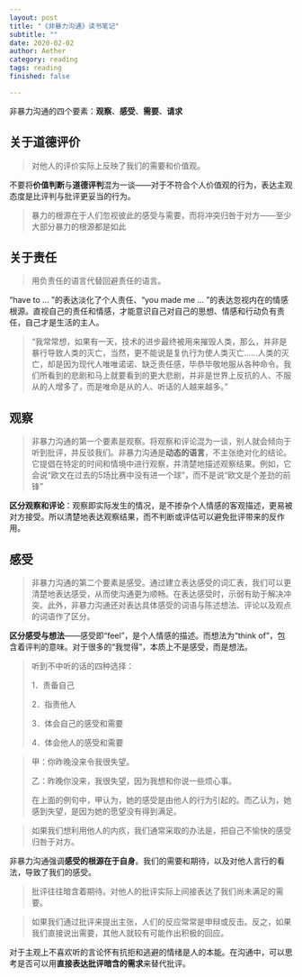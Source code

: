 ```yaml
---
layout: post
title: "《非暴力沟通》读书笔记"
subtitle: ""
date: 2020-02-02
author: Aether
category: reading
tags: reading
finished: false

---
```


非暴力沟通的四个要素：**观察**、**感受**、**需要**、**请求**



## 关于道德评价

>  对他人的评价实际上反映了我们的需要和价值观。

不要将**价值判断**与**道德评判**混为一谈——对于不符合个人价值观的行为，表达主观态度是比评判与批评更妥当的行为。

>暴力的根源在于人们忽视彼此的感受与需要，而将冲突归咎于对方——至少大部分暴力的根源都是如此

## 关于责任

> 用负责任的语言代替回避责任的语言。

“have to ... ”的表达淡化了个人责任、“you made me ... ”的表达忽视内在的情感根源。直视自己的责任和情感，才能意识自己对自己的思想、情感和行动负有责任，自己才是生活的主人。

> “我常常想，如果有一天，技术的进步最终被用来摧毁人类，那么，并非是暴行导致人类的灭亡，当然，更不能说是复仇行为使人类灭亡……人类的灭亡，却是因为现代人唯唯诺诺、缺乏责任感，毕恭毕敬地服从各种命令。我们所看到的悲剧和马上就要看到的更大悲剧，并非是世界上反抗的人、不服从的人增多了，而是唯命是从的人、听话的人越来越多。”



## 观察

> 非暴力沟通的第一个要素是观察。将观察和评论混为一谈，别人就会倾向于听到批评，并反驳我们。非暴力沟通是**动态的语言**，不主张绝对化的结论。它提倡在特定的时间和情境中进行观察，并清楚地描述观察结果。例如，它会说“欧文在过去的5场比赛中没有进一个球”，而不是说“欧文是个差劲的前锋”

**区分观察和评论**：观察即实际发生的情况，是不掺杂个人情感的客观描述，更易被对方接受。所以清楚地表达观察结果，而不判断或评估可以避免批评带来的反作用。

## 感受

> 非暴力沟通的第二个要素是感受。通过建立表达感受的词汇表，我们可以更清楚地表达感受，从而使沟通更为顺畅。在表达感受时，示弱有助于解决冲突。此外，非暴力沟通还对表达具体感受的词语与陈述想法、评论以及观点的词语作了区分。

**区分感受与想法**——感受即“feel”，是个人情感的描述。而想法为“think of”，包含着评判的意味。对于很多的“我觉得”，本质上不是感受，而是想法。

> 听到不中听的话的四种选择：
>
> 1．责备自己
>
> 2．指责他人
>
> 3．体会自己的感受和需要
>
> 4．体会他人的感受和需要



> 甲：你昨晚没来令我很失望。
>
> 乙：昨晚你没来，我很失望，因为我想和你说一些烦心事。
>
> 在上面的例句中，甲认为，她的感受是由他人的行为引起的。而乙认为，她感到失望，是因为她的愿望没有得到满足。

> 如果我们想利用他人的内疚，我们通常采取的办法是，把自己不愉快的感受归咎于对方。

非暴力沟通强调**感受的根源在于自身**。我们的需要和期待，以及对他人言行的看法，导致了我们的感受。

> 批评往往暗含着期待。对他人的批评实际上间接表达了我们尚未满足的需要。

> 如果我们通过批评来提出主张，人们的反应常常是申辩或反击。反之，如果我们直接说出需要，其他人就较有可能作出积极的回应。

对于主观上不喜欢听的言论怀有抗拒和逃避的情绪是人的本能。在沟通中，可以思考是否可以用**直接表达批评暗含的需求**来替代批评。